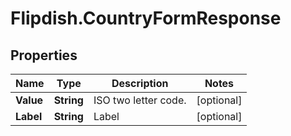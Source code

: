 # Flipdish.CountryFormResponse

## Properties
Name | Type | Description | Notes
------------ | ------------- | ------------- | -------------
**Value** | **String** | ISO two letter code. | [optional] 
**Label** | **String** | Label | [optional] 


